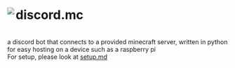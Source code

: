 <h1>
    <img align="left" src="https://img.icons8.com/dusk/64/000000/minecraft-logo.png"/>discord.mc
</h1>
<p>
    <br>
    a discord bot that connects to a provided minecraft server, written in python for easy hosting on a device such as a raspberry pi
    <br>
    For setup, please look at <a href="./instructions/setup.md">setup.md</a>
</p>
